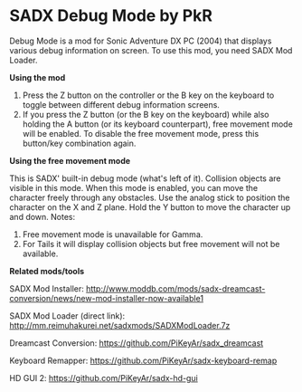 # SADX Debug Mode by PkR

Debug Mode is a mod for Sonic Adventure DX PC (2004) that displays various debug information on screen. To use this mod, you need SADX Mod Loader.

**Using the mod**

1) Press the Z button on the controller or the B key on the keyboard to toggle between different debug information screens.
2) If you press the Z button (or the B key on the keyboard) while also holding the A button (or its keyboard counterpart), free movement mode will be enabled. To disable the free movement mode, press this button/key combination again.

**Using the free movement mode**

This is SADX' built-in debug mode (what's left of it). Collision objects are visible in this mode.
When this mode is enabled, you can move the character freely through any obstacles. Use the analog stick to position the character on the X and Z plane. Hold the Y button to move the character up and down.
Notes: 
1) Free movement mode is unavailable for Gamma. 
2) For Tails it will display collision objects but free movement will not be available.

**Related mods/tools**

SADX Mod Installer: http://www.moddb.com/mods/sadx-dreamcast-conversion/news/new-mod-installer-now-available1

SADX Mod Loader (direct link): http://mm.reimuhakurei.net/sadxmods/SADXModLoader.7z

Dreamcast Conversion: https://github.com/PiKeyAr/sadx_dreamcast

Keyboard Remapper: https://github.com/PiKeyAr/sadx-keyboard-remap

HD GUI 2: https://github.com/PiKeyAr/sadx-hd-gui